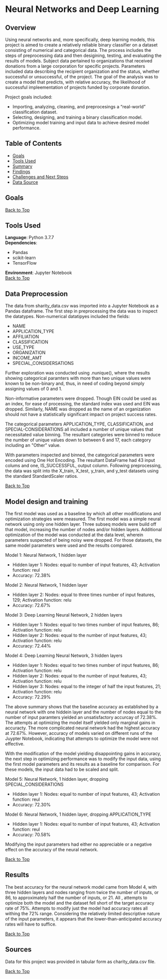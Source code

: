 # Neural Networks and Deep Learning

## Overview

Using neural networks and, more specifically, deep learning models, this project is aimed to create a relatively reliable binary classifier on a dataset consisting of numerical and categorical data. The process includes the steps of preprocessing data and then desigining, testing, and evaluating the results of models. Subject data pertained to organizations that received donations from a large corporation for specific projects. Parameters included data describing the recipient organization and the status, whether successful or unsuccessful, of the project. The goal of the analysis was to create a model that predicts, with relative accuracy, the likelihood of successful impleementation of projects funded by corporate donation.

Project goals included:

- Importing, analyzing, cleaning, and preprocesings a “real-world” classification dataset.
- Selecting, designing, and training a binary classification model.
- Optimizing model training and input data to achieve desired model performance.

## Table of Contents
* [Goals](#goals)
* [Tools Used](#Tools-used)
* [Summary](#summary)
* [Findings](#findings)
* [Challenges and Next Steps](#Challenges-and-Next-Steps)
* [Data Source](#Data-source)

## Goals
[Back to Top](#neural-networks-and-deep-learning)

## Tools Used
**Language**: Python 3.7.7  
**Dependencies**:
- Pandas
- scikit-learn
- TensorFlow

**Environment**: Jupyter Notebook  
[Back to Top](#neural-networks-and-deep-learning)

## Data Preprocession

The data from sharity_data.csv was imported into a Jupyter Notebook as a Pandas dataframe. The first step in preprocessing the data was to inspect the datatypes. Non-numerical datatipyes included the fields:
- NAME
- APPLICATION_TYPE
- AFFILIATION
- CLASSIFICATION
-  USE_TYPE
- ORGANIZATION
- INCOME_AMT
- SPECIAL_CONSIDERSATIONS

Further exploration was conducted using .nunique(), where the results showing categorical paramters with more than two unique values were known to be non-binary and, thus, in need of coding beyond simply assigning values of 0 and 1.

Non-informative parameters were dropped. Though EIN could be used as an index, for ease of processing, the standard index was used and EIN was dropped. Similarly, NAME was dropped as the name of an organization should not have a statistically significant impact on project success rates.

The categorical parameters APPLICATION_TYPE, CLASSIFICATION, and SPECIAL-CONSIDERATIONS all included a number of unique values that necessitated value binning. The resultant categories were binned to reduce the number of unique values down to between 6 and 17, each category including an "Other" value.

With parameters inspected and binned, the categorical parameters were encoded using One Hot Encoding. The resultant DataFrame had 43 input colums and one, IS_SUCCESSFUL, output column. Following preprocessing, the data was split into the X_train, X_test, y_train, and y_test datasets using the standard StandardScaler ratios.

[Back to Top](#neural-networks-and-deep-learning)

## Model design and training

The first model was used as a baseline by which all other modifications and optimization strategies were measured. The first model was a simple neural network using only one hidden layer. Three subseq models were build off that model, increasing the number of nodes and/or hidden layers. Additional optimization of the model was conducted at the data level, wherein parameters suspected of being noisy were dropped. For those datasets, the same model parameters were used and the results compared.

Model 1: Neural Network, 1 hidden layer
- Hidden layer 1: Nodes: equal to number of input features, 43; Activation function: reul
- Accuracy: 72.38%

Model 2: Neural Network, 1 hidden layer
- Hidden layer 2: Nodes: equal to three times number of input features, 129; Activation function: relu
- Accuracy: 72.67%

Model 3: Deep Learning Neural Network, 2 hidden layers
- Hidden layer 1: Nodes: equal to two times number of input features, 86; Activation function: relu 
- Hidden layer 2: Nodes: equal to the number of input features, 43; Activation function: relu 
- Accuracy: 72.44%

Model 4: Deep Learning Neural Network, 3 hidden layers
- Hidden layer 1: Nodes: equal to two times number of input features, 86; Activation function: relu 
- Hidden layer 2: Nodes: equal to the number of input features, 43; Activation function: relu 
- Hidden layer 3: Nodes: equal to the integer of half the input features, 21; Activation function: relu 
- Accuracy: 72.29%

The above summary shows that the baseline accuracy as established by a neural network with one hiddein layer and the number of nodes equal to the number of input paramters yielded an unsatisfactory accurcay of 72.38%. The attempts at optimizing the model itself yielded only marginal gains in accuracty. The more complicated neural network had the highest accuracy at 72.67%. However, accuracy of models varied on different runs of the Juypter Notebook, indicating that attempts to optimize the model were not effective.

With the modification of the model yielding disappointing gains in accuracy, the next step in optimizing performance was to modify the input data, using the first model parameters and its results as a baseline for comparison. For these models, the input data had to be scaled and split.

Model 5: Neural Network, 1 hidden layer, dropping SPECIAL_CONSIDERATIONS
- Hidden layer 1: Nodes: equal to number of input features, 43; Activation function: reul
- Accuracy: 72.30%

Model 6: Neural Network, 1 hidden layer, dropping APPLICATION_TYPE
- Hidden layer 1: Nodes: equal to number of input features, 43; Activation function: reul
- Accuracy: 70.58%

Modifying the input parameters had either no appreciable or a negative effect on the accuracy of the neural network.

[Back to Top](#neural-networks-and-deep-learning)

## Results

The best accuracy for the neural network model came from Model 4, with three hidden layers and nodes ranging from twice the number of inputs, or 86, to approximately half the number of inputs, or 21. All , attempts to optimize both the model and the dataset fell short of the target accuracy rate of 75%. Attempts to modify just the model had accuracy rates all withing the 72% range. Considering the relatively limited descriptive nature of the input parameters, it appears that the lower-than-anticipated accuracy rates will have to suffice.

[Back to Top](#neural-networks-and-deep-learning)

## Sources
Data for this project was provided in tabular form as charity_data.csv file.

[Back to Top](#neural-networks-and-deep-learning)
